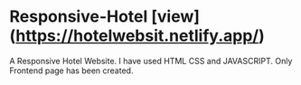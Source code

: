 # Responsive-Hotel  [view] (https://hotelwebsit.netlify.app/)
 A Responsive Hotel Website. I have used HTML CSS and JAVASCRIPT. Only Frontend page has been created. 
